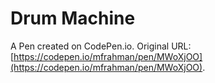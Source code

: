 # Drum Machine

A Pen created on CodePen.io. Original URL: [https://codepen.io/mfrahman/pen/MWoXjOO](https://codepen.io/mfrahman/pen/MWoXjOO).


